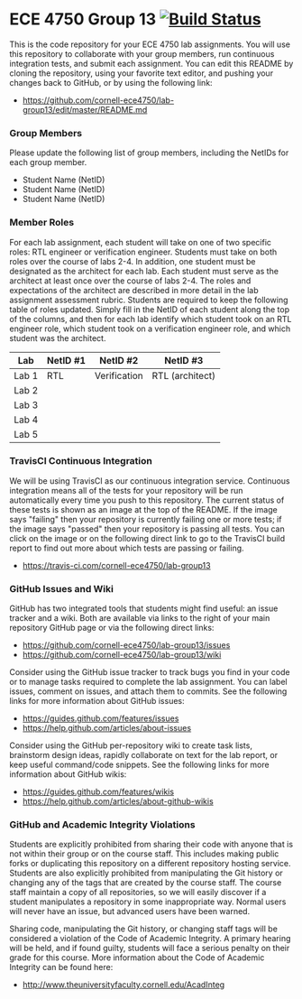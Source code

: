 
ECE 4750 Group 13 [![Build Status](https://travis-ci.com/cornell-ece4750/lab-group13.svg?token=sPjK7gKr2Tfez5Vg3KVJ&branch=master)](https://travis-ci.com/cornell-ece4750/lab-group13)
==========================================================================

This is the code repository for your ECE 4750 lab assignments. You will
use this repository to collaborate with your group members, run
continuous integration tests, and submit each assignment. You can edit
this README by cloning the repository, using your favorite text editor,
and pushing your changes back to GitHub, or by using the following link:

 * https://github.com/cornell-ece4750/lab-group13/edit/master/README.md

### Group Members

Please update the following list of group members, including the NetIDs
for each group member.

 * Student Name (NetID)
 * Student Name (NetID)
 * Student Name (NetID)

### Member Roles

For each lab assignment, each student will take on one of two specific
roles: RTL engineer or verification engineer. Students must take on both
roles over the course of labs 2-4. In addition, one student must be
designated as the architect for each lab. Each student must serve as the
architect at least once over the course of labs 2-4. The roles and
expectations of the architect are described in more detail in the lab
assignment assessment rubric. Students are required to keep the following
table of roles updated. Simply fill in the NetID of each student along
the top of the columns, and then for each lab identify which student took
on an RTL engineer role, which student took on a verification engineer
role, and which student was the architect.

 Lab   | NetID #1     | NetID #2     | NetID #3
 ------|--------------|--------------|--------------
 Lab 1 | RTL          | Verification | RTL (architect)
 Lab 2 |              |              |
 Lab 3 |              |              |
 Lab 4 |              |              |
 Lab 5 |              |              |

### TravisCI Continuous Integration

We will be using TravisCI as our continuous integration service.
Continuous integration means all of the tests for your repository will be
run automatically every time you push to this repository. The current
status of these tests is shown as an image at the top of the README. If
the image says "failing" then your repository is currently failing one or
more tests; if the image says "passed" then your repository is passing
all tests. You can click on the image or on the following direct link to
go to the TravisCI build report to find out more about which tests are
passing or failing.

 * https://travis-ci.com/cornell-ece4750/lab-group13

### GitHub Issues and Wiki

GitHub has two integrated tools that students might find useful: an issue
tracker and a wiki. Both are available via links to the right of your
main repository GitHub page or via the following direct links:

 * https://github.com/cornell-ece4750/lab-group13/issues
 * https://github.com/cornell-ece4750/lab-group13/wiki

Consider using the GitHub issue tracker to track bugs you find in your
code or to manage tasks required to complete the lab assignment. You can
label issues, comment on issues, and attach them to commits. See the
following links for more information about GitHub issues:

 * https://guides.github.com/features/issues
 * https://help.github.com/articles/about-issues

Consider using the GitHub per-repository wiki to create task lists,
brainstorm design ideas, rapidly collaborate on text for the lab report,
or keep useful command/code snippets. See the following links for more
information about GitHub wikis:

 * https://guides.github.com/features/wikis
 * https://help.github.com/articles/about-github-wikis

### GitHub and Academic Integrity Violations

Students are explicitly prohibited from sharing their code with anyone
that is not within their group or on the course staff. This includes
making public forks or duplicating this repository on a different
repository hosting service. Students are also explicitly prohibited from
manipulating the Git history or changing any of the tags that are created
by the course staff. The course staff maintain a copy of all
repositories, so we will easily discover if a student manipulates a
repository in some inappropriate way. Normal users will never have an
issue, but advanced users have been warned.

Sharing code, manipulating the Git history, or changing staff tags will
be considered a violation of the Code of Academic Integrity. A primary
hearing will be held, and if found guilty, students will face a serious
penalty on their grade for this course. More information about the Code
of Academic Integrity can be found here:

 * http://www.theuniversityfaculty.cornell.edu/AcadInteg
